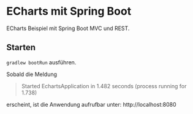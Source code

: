# ECharts mit Spring Boot

ECharts Beispiel mit Spring Boot MVC und REST.

## Starten
`gradlew bootRun` ausführen.

Sobald die Meldung
> Started EchartsApplication in 1.482 seconds (process running for 1.738)

erscheint, ist die Anwendung aufrufbar unter: http://localhost:8080